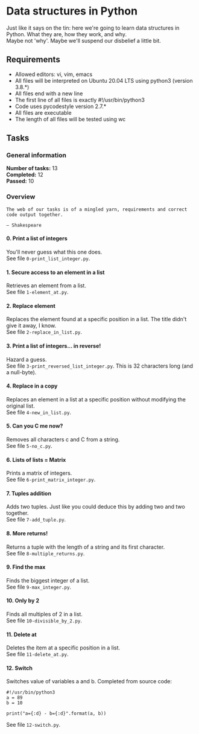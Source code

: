 # Data structures in Python
Just like it says on the tin: here we're going to learn data structures in Python. What they are, how they work, and why.<br/>
Maybe not 'why'. Maybe we'll suspend our disbelief a little bit.
## Requirements
* Allowed editors: vi, vim, emacs
* All files will be interpreted on Ubuntu 20.04 LTS using python3 (version 3.8.*)
* All files end with a new line
* The first line of all files is exactly #!/usr/bin/python3
* Code uses pycodestyle version 2.7.*
* All files are executable
* The length of all files will be tested using wc
## Tasks
### General information
__Number of tasks:__ 13<br/>
__Completed:__ 12<br/>
__Passed:__ 10<br/>
### Overview
```
The web of our tasks is of a mingled yarn, requirements and correct code output together.

— Shakespeare
```
#### 0. Print a list of integers
You'll never guess what this one does.<br/>
See file `0-print_list_integer.py`.
#### 1. Secure access to an element in a list
Retrieves an element from a list.<br/>
See file `1-element_at.py`.
#### 2. Replace element
Replaces the element found at a specific position in a list. The title didn't give it away, I know.<br/>
See file `2-replace_in_list.py`.
#### 3. Print a list of integers... in reverse!
Hazard a guess.<br/>
See file `3-print_reversed_list_integer.py`. This is 32 characters long (and a null-byte).
#### 4. Replace in a copy
Replaces an element in a list at a specific position without modifying the original list.<br/>
See file `4-new_in_list.py`.
#### 5. Can you C me now?
Removes all characters c and C from a string.<br/>
See file `5-no_c.py`.
#### 6. Lists of lists = Matrix
Prints a matrix of integers.<br/>
See file `6-print_matrix_integer.py`.
#### 7. Tuples addition
Adds two tuples. Just like you could deduce this by adding two and two together.<br/>
See file `7-add_tuple.py`.
#### 8. More returns!
Returns a tuple with the length of a string and its first character.<br/>
See file `8-multiple_returns.py`.
#### 9. Find the max
Finds the biggest integer of a list.<br/>
See file `9-max_integer.py`.
#### 10. Only by 2
Finds all multiples of 2 in a list.<br/>
See file `10-divisible_by_2.py`.
#### 11. Delete at
Deletes the item at a specific position in a list.<br/>
See file `11-delete_at.py`.
#### 12. Switch
Switches value of variables a and b. Completed from source code:
```
#!/usr/bin/python3
a = 89
b = 10

print("a={:d} - b={:d}".format(a, b))
```
See file `12-switch.py`.
